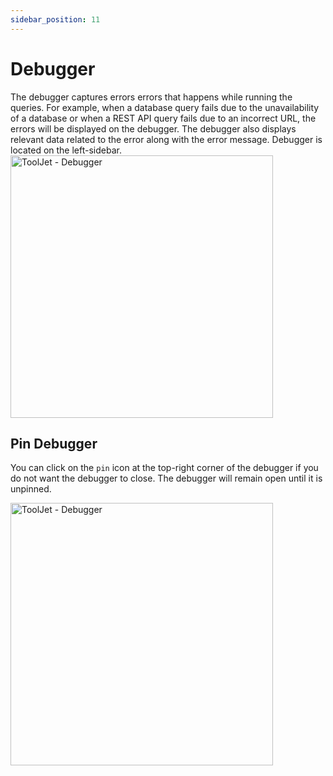 ```yaml
---
sidebar_position: 11
---
```


# Debugger    

The debugger captures errors errors that happens while running the queries. For example, when a database query fails due to the unavailability of a database or when a REST API query fails due to an incorrect URL, the errors will be displayed on the debugger. The debugger also displays relevant data related to the error along with the error message. Debugger is located on the left-sidebar.
<img class="screenshot-full" src="/img/tutorial/debugger/debugger.gif" alt="ToolJet - Debugger" height="420"/>


## Pin Debugger
You can click on the `pin` icon at the top-right corner of the debugger if you do not want the debugger to close. The debugger will remain open until it is unpinned.

<img class="screenshot-full" src="/img/tutorial/debugger/pinned-debugger.gif" alt="ToolJet - Debugger" height="420"/>

